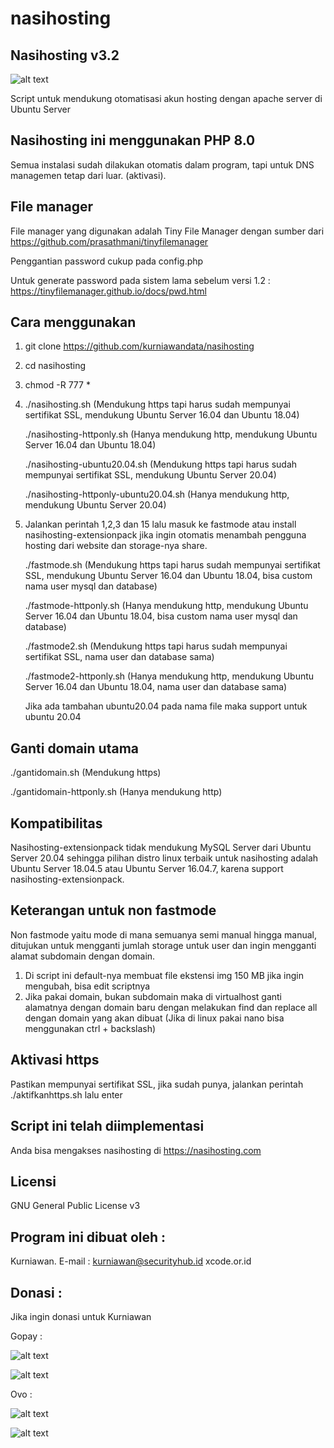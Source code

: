 # nasihosting

Nasihosting v3.2
--------------------
![alt text](http://xcode.or.id/04_small-logo.png)

Script untuk mendukung otomatisasi akun hosting dengan apache server di Ubuntu Server

Nasihosting ini menggunakan PHP 8.0
-------------------------
Semua instalasi sudah dilakukan otomatis dalam program, tapi untuk DNS managemen tetap dari luar. (aktivasi).

File manager
------------
File manager yang digunakan adalah Tiny File Manager dengan sumber dari https://github.com/prasathmani/tinyfilemanager

Penggantian password cukup pada config.php

Untuk generate password pada sistem lama sebelum versi 1.2 :
https://tinyfilemanager.github.io/docs/pwd.html

Cara menggunakan
----------------
1. git clone https://github.com/kurniawandata/nasihosting
2. cd nasihosting
3. chmod -R 777 *
4. ./nasihosting.sh (Mendukung https tapi harus sudah mempunyai sertifikat SSL, mendukung Ubuntu Server 16.04 dan Ubuntu 18.04)

   ./nasihosting-httponly.sh (Hanya mendukung http, mendukung Ubuntu Server 16.04 dan Ubuntu 18.04) 
   
   ./nasihosting-ubuntu20.04.sh (Mendukung https tapi harus sudah mempunyai sertifikat SSL, mendukung Ubuntu Server 20.04)
   
   ./nasihosting-httponly-ubuntu20.04.sh (Hanya mendukung http, mendukung Ubuntu Server 20.04) 
   
5. Jalankan perintah 1,2,3 dan 15 lalu masuk ke fastmode atau install nasihosting-extensionpack jika ingin otomatis menambah pengguna hosting dari website dan storage-nya share.

   ./fastmode.sh (Mendukung https tapi harus sudah mempunyai sertifikat SSL, mendukung Ubuntu Server 16.04 dan Ubuntu 18.04, bisa custom nama user mysql dan database)

   ./fastmode-httponly.sh (Hanya mendukung http, mendukung Ubuntu Server 16.04 dan Ubuntu 18.04, bisa custom nama user mysql dan database)

   ./fastmode2.sh (Mendukung https tapi harus sudah mempunyai sertifikat SSL, nama user dan database sama)

   ./fastmode2-httponly.sh (Hanya mendukung http, mendukung Ubuntu Server 16.04 dan Ubuntu 18.04, nama user dan database sama)

   Jika ada tambahan ubuntu20.04 pada nama file maka support untuk ubuntu 20.04

Ganti domain utama
------------
   ./gantidomain.sh (Mendukung https)
   
   ./gantidomain-httponly.sh (Hanya mendukung http)

Kompatibilitas
--------------
Nasihosting-extensionpack tidak mendukung MySQL Server dari Ubuntu Server 20.04 sehingga pilihan distro linux terbaik untuk nasihosting adalah Ubuntu Server 18.04.5 atau Ubuntu Server 16.04.7, karena support nasihosting-extensionpack.

Keterangan untuk non fastmode
----------
Non fastmode yaitu mode di mana semuanya semi manual hingga manual, ditujukan untuk mengganti jumlah storage untuk user dan ingin mengganti alamat subdomain dengan domain.
1. Di script ini default-nya membuat file ekstensi img 150 MB jika ingin mengubah, bisa edit scriptnya
2. Jika pakai domain, bukan subdomain maka di virtualhost ganti alamatnya dengan domain baru dengan melakukan find dan replace all dengan domain yang akan dibuat (Jika di linux pakai nano bisa menggunakan ctrl + backslash)

Aktivasi https
--------------
Pastikan mempunyai sertifikat SSL, jika sudah punya, jalankan perintah ./aktifkanhttps.sh lalu enter

Script ini telah diimplementasi
-------------------------------
Anda bisa mengakses nasihosting di https://nasihosting.com

Licensi
-------
GNU General Public License v3

Program ini dibuat oleh :
--------------------------------------------
Kurniawan. E-mail : kurniawan@securityhub.id
xcode.or.id


Donasi :
--------
Jika ingin donasi untuk Kurniawan

Gopay :

![alt text](http://xcodeserver.my.id/gofood.png)

![alt text](http://xcodeserver.my.id/gopay.png)

Ovo :

![alt text](http://xcodeserver.my.id/ovo3.png)

![alt text](http://xcodeserver.my.id/ovo2.png)
